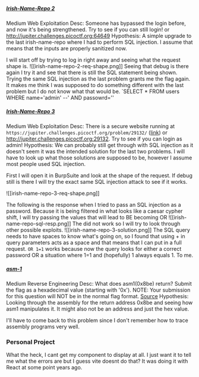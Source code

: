 ##### [Irish-Name-Repo 2](https://play.picoctf.org/practice/challenge/59?difficulty=2&page=1&search=irish)
Medium
Web Exploitation
Desc: Someone has bypassed the login before, and now it's being strengthened. Try to see if you can still login! or http://jupiter.challenges.picoctf.org:64649
Hypothesis: A simple upgrade to the last irish-name-repo where I had to perform SQL injection. I assume that means that the inputs are properly sanitized now. 

I will start off by trying to log in right away and seeing what the request shape is.
![[irish-name-repo-2-req-shape.png]]
Seeing that debug is there again I try it and see that there is still the SQL statement being shown.
Trying the same SQL injection as the last problem grants me the flag again. It makes me think I was supposed to do something different with the last problem but I do not know what that would be.
`SELECT * FROM users WHERE name='admin' --' AND passowrd=''

##### [Irish-Name-Repo 3](https://play.picoctf.org/practice/challenge/8?difficulty=2&page=1&search=irish)
Medium
Web Exploitation
Desc: There is a secure website running at `https://jupiter.challenges.picoctf.org/problem/29132/` ([link](https://jupiter.challenges.picoctf.org/problem/29132/)) or http://jupiter.challenges.picoctf.org:29132. Try to see if you can login as admin!
Hypothesis: We can probably still get through with SQL injection as it doesn't seem it was the intended solution for the last two problems. I will have to look up what those solutions are supposed to be, however I assume most people used SQL injection.

First I will open it in BurpSuite and look at the shape of the request. If debug still is there I will try the exact same SQL injection attack to see if it works.

![[irish-name-repo-3-req-shape.png]]

The following is the response when I tried to pass an SQL injection as a password. Because it is being filtered in what looks like a caesar cypher shift, I will try passing the values that will lead to BE becoming OR
![[irish-name-repo-sql-resp.png]]
The did not work so I will try to look through other possible exploits.
![[irish-name-repo-3-solution.png]]
The SQL query needs to have spaces to know what's going on, so I found that using + in query parameters acts as a space and that means that I can put in a full request. 
`OR 1=1` works because now the query looks for either a correct password OR a situation where 1=1 and (hopefully) 1 always equals 1. To me.

##### [asm-1]()
Medium
Reverse Engineering
Desc: What does asm1(0x8be) return? Submit the flag as a hexadecimal value (starting with '0x'). NOTE: Your submission for this question will NOT be in the normal flag format. [Source](https://jupiter.challenges.picoctf.org/static/66c927e32f3d7be7a62d13a7c2250943/test.S)
Hypothesis: Looking through the assembly for the return address 0x8be and seeing how asm1 manipulates it. It might also not be an address and just the hex value.

I'll have to come back to this problem since I don't remember how to trace assembly programs very well.



### Personal Project
What the heck, I cant get my component to display at all. I just want it to tell me what the errors are but I guess vite doesnt do that? It was doing it with React at some point years ago.